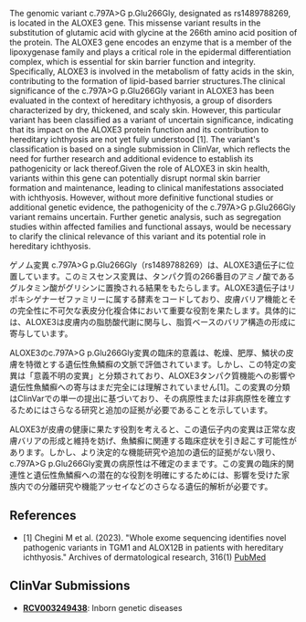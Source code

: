 
    
The genomic variant c.797A>G p.Glu266Gly, designated as rs1489788269, is located in the ALOXE3 gene. This missense variant results in the substitution of glutamic acid with glycine at the 266th amino acid position of the protein. The ALOXE3 gene encodes an enzyme that is a member of the lipoxygenase family and plays a critical role in the epidermal differentiation complex, which is essential for skin barrier function and integrity. Specifically, ALOXE3 is involved in the metabolism of fatty acids in the skin, contributing to the formation of lipid-based barrier structures.The clinical significance of the c.797A>G p.Glu266Gly variant in ALOXE3 has been evaluated in the context of hereditary ichthyosis, a group of disorders characterized by dry, thickened, and scaly skin. However, this particular variant has been classified as a variant of uncertain significance, indicating that its impact on the ALOXE3 protein function and its contribution to hereditary ichthyosis are not yet fully understood [1]. The variant's classification is based on a single submission in ClinVar, which reflects the need for further research and additional evidence to establish its pathogenicity or lack thereof.Given the role of ALOXE3 in skin health, variants within this gene can potentially disrupt normal skin barrier formation and maintenance, leading to clinical manifestations associated with ichthyosis. However, without more definitive functional studies or additional genetic evidence, the pathogenicity of the c.797A>G p.Glu266Gly variant remains uncertain. Further genetic analysis, such as segregation studies within affected families and functional assays, would be necessary to clarify the clinical relevance of this variant and its potential role in hereditary ichthyosis.

ゲノム変異 c.797A>G p.Glu266Gly（rs1489788269）は、ALOXE3遺伝子に位置しています。このミスセンス変異は、タンパク質の266番目のアミノ酸であるグルタミン酸がグリシンに置換される結果をもたらします。ALOXE3遺伝子はリポキシゲナーゼファミリーに属する酵素をコードしており、皮膚バリア機能とその完全性に不可欠な表皮分化複合体において重要な役割を果たします。具体的には、ALOXE3は皮膚内の脂肪酸代謝に関与し、脂質ベースのバリア構造の形成に寄与しています。

ALOXE3のc.797A>G p.Glu266Gly変異の臨床的意義は、乾燥、肥厚、鱗状の皮膚を特徴とする遺伝性魚鱗癬の文脈で評価されています。しかし、この特定の変異は「意義不明の変異」と分類されており、ALOXE3タンパク質機能への影響や遺伝性魚鱗癬への寄与はまだ完全には理解されていません[1]。この変異の分類はClinVarでの単一の提出に基づいており、その病原性または非病原性を確立するためにはさらなる研究と追加の証拠が必要であることを示しています。

ALOXE3が皮膚の健康に果たす役割を考えると、この遺伝子内の変異は正常な皮膚バリアの形成と維持を妨げ、魚鱗癬に関連する臨床症状を引き起こす可能性があります。しかし、より決定的な機能研究や追加の遺伝的証拠がない限り、c.797A>G p.Glu266Gly変異の病原性は不確定のままです。この変異の臨床的関連性と遺伝性魚鱗癬への潜在的な役割を明確にするためには、影響を受けた家族内での分離研究や機能アッセイなどのさらなる遺伝的解析が必要です。
    
## References
- [1] Chegini M et al. (2023). "Whole exome sequencing identifies novel pathogenic variants in TGM1 and ALOX12B in patients with hereditary ichthyosis." Archives of dermatological research, 316(1) [PubMed](https://pubmed.ncbi.nlm.nih.gov/38060040/)

    
## ClinVar Submissions
- **[RCV003249438](https://www.ncbi.nlm.nih.gov/clinvar/RCV003249438/)**: Inborn genetic diseases

    